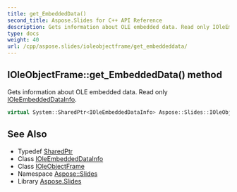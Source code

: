 ```yaml
---
title: get_EmbeddedData()
second_title: Aspose.Slides for C++ API Reference
description: Gets information about OLE embedded data. Read only IOleEmbeddedDataInfo.
type: docs
weight: 40
url: /cpp/aspose.slides/ioleobjectframe/get_embeddeddata/
---
```

## IOleObjectFrame::get_EmbeddedData() method


Gets information about OLE embedded data. Read only [IOleEmbeddedDataInfo](../../ioleembeddeddatainfo/).

```cpp
virtual System::SharedPtr<IOleEmbeddedDataInfo> Aspose::Slides::IOleObjectFrame::get_EmbeddedData()=0
```

## See Also

* Typedef [SharedPtr](../../system/sharedptr/)
* Class [IOleEmbeddedDataInfo](../ioleembeddeddatainfo/)
* Class [IOleObjectFrame](./)
* Namespace [Aspose::Slides](../)
* Library [Aspose.Slides](../../)